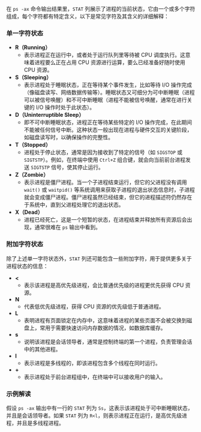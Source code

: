 在 `ps -ax` 命令输出结果里，`STAT` 列展示了进程的当前状态，它由一个或多个字符组成，每个字符都有特定含义，以下是常见字符及其含义的详细解释：

### 单一字符状态
- **R（Running）**
    - 表示进程正在运行中，或者处于运行队列里等待被 CPU 调度执行。这意味着进程要么正在占用 CPU 资源进行运算，要么已经准备好随时使用 CPU 资源。
- **S（Sleeping）**
    - 表示进程处于睡眠状态，正在等待某个事件发生，比如等待 I/O 操作完成（像磁盘读写、网络数据传输等）。睡眠状态又可细分为可中断睡眠（进程可以被信号唤醒）和不可中断睡眠（进程不能被信号唤醒，通常在进行关键的 I/O 操作时处于此状态）。
- **D（Uninterruptible Sleep）**
    - 即不可中断睡眠状态，进程正在等待某些特定的 I/O 操作完成，在此期间不能被任何信号中断。这种状态一般出现在进程与硬件交互的关键阶段，如磁盘读写时，以确保操作的完整性。
- **T（Stopped）**
    - 进程处于停止状态，通常是因为接收到了特定的信号（如 `SIGSTOP` 或 `SIGTSTP`）。例如，在终端中使用 `Ctrl+Z` 组合键，就会向当前前台进程发送 `SIGTSTP` 信号，使其停止运行。
- **Z（Zombie）**
    - 表示进程是僵尸进程。当一个子进程结束运行，但它的父进程没有调用 `wait()` 或 `waitpid()` 等系统调用来获取子进程的退出状态信息时，子进程就会变成僵尸进程。僵尸进程虽然已经结束，但它的进程描述符仍然存在于系统中，直到父进程处理它的退出状态。
- **X（Dead）**
    - 进程已经死亡，这是一个短暂的状态，在进程结束并释放所有资源后会出现，通常很难在 `ps` 输出中看到。

### 附加字符状态
除了上述单一字符状态外，`STAT` 列还可能包含一些附加字符，用于提供更多关于进程状态的信息：
- **<**
    - 表示该进程是高优先级进程，会比普通优先级的进程更优先获得 CPU 资源。
- **N**
    - 代表低优先级进程，获得 CPU 资源的优先级低于普通进程。
- **L**
    - 表明进程有页面锁定在内存中，这意味着进程的某些页面不会被交换到磁盘上，常用于需要快速访问内存数据的情况，如数据库缓存。
- **s**
    - 说明该进程是会话领导者，通常是控制终端的第一个进程，负责管理会话中的其他进程。
- **l**
    - 表示进程是多线程的，即该进程包含多个线程在同时运行。
- **+**
    - 表示进程处于前台进程组中，在终端中可以接收用户的输入。

### 示例解读
假设 `ps -ax` 输出中有一行的 `STAT` 列为 `Ss`，这表示该进程处于可中断睡眠状态，并且是会话领导者。如果 `STAT` 列为 `R<l`，则表示进程正在运行，是高优先级进程，并且是多线程进程。 